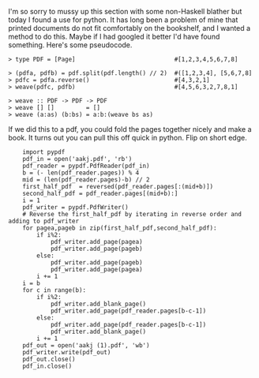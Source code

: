 I'm so sorry to mussy up this section with some non-Haskell blather but today I found a use for python.
It has long been a problem of mine that printed documents do not fit comfortably on the bookshelf, and 
I wanted a method to do this. Maybe if I had googled it better I'd have found something. Here's some 
pseudocode.

    > type PDF = [Page]                            #[1,2,3,4,5,6,7,8]

    > (pdfa, pdfb) = pdf.split(pdf.length() // 2)  #([1,2,3,4], [5,6,7,8]
    > pdfc = pdfa.reverse()                        #[4,3,2,1]
    > weave(pdfc, pdfb)                            #[4,5,6,3,2,7,8,1]

    > weave :: PDF -> PDF -> PDF
    > weave [] []         = []
    > weave (a:as) (b:bs) = a:b:(weave bs as)

If we did this to a pdf, you could fold the pages together nicely and make a book. It turns out you can 
pull this off quick in python. Flip on short edge.

        import pypdf
        pdf_in = open('aakj.pdf', 'rb')
        pdf_reader = pypdf.PdfReader(pdf_in)
        b = (- len(pdf_reader.pages)) % 4
        mid = (len(pdf_reader.pages)-b) // 2
        first_half_pdf  = reversed(pdf_reader.pages[:(mid+b)]) 
        second_half_pdf = pdf_reader.pages[(mid+b):]
        i = 1
        pdf_writer = pypdf.PdfWriter()
        # Reverse the first_half_pdf by iterating in reverse order and adding to pdf_writer
        for pagea,pageb in zip(first_half_pdf,second_half_pdf):
            if i%2:
                pdf_writer.add_page(pagea)
                pdf_writer.add_page(pageb)
            else: 
                pdf_writer.add_page(pageb)
                pdf_writer.add_page(pagea)
            i += 1
        i = b
        for c in range(b):
            if i%2:
                pdf_writer.add_blank_page()
                pdf_writer.add_page(pdf_reader.pages[b-c-1])
            else:
                pdf_writer.add_page(pdf_reader.pages[b-c-1])
                pdf_writer.add_blank_page()
            i += 1
        pdf_out = open('aakj (1).pdf', 'wb')
        pdf_writer.write(pdf_out)
        pdf_out.close()
        pdf_in.close()

